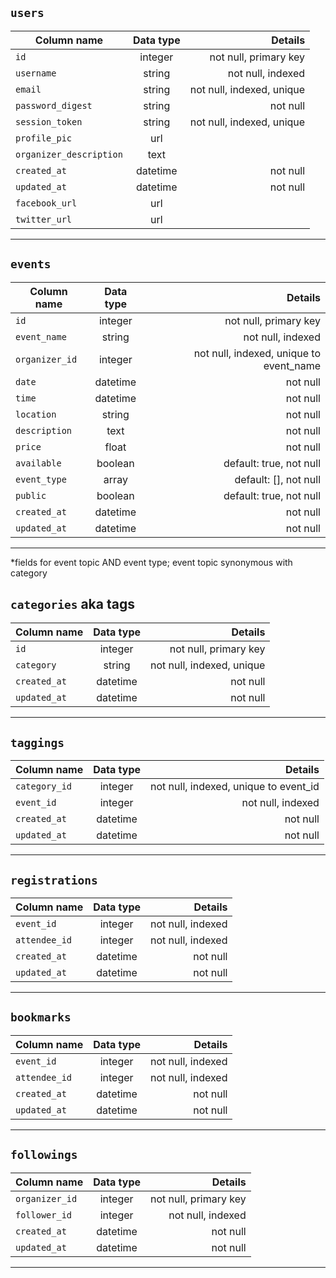 `users`
---
| Column name | Data type | Details |
|-------------|:---------:|--------:|
`id`|integer    | not null, primary key |
`username` | string |not null, indexed
`email` | string | not null, indexed, unique
`password_digest` | string | not null
`session_token` | string | not null, indexed, unique
`profile_pic` | url |
`organizer_description` | text |
`created_at` | datetime | not null
`updated_at` | datetime | not null
`facebook_url`| url | 
`twitter_url`| url |
---
`events`
---
| Column name | Data type | Details |
|-------------|:---------:|--------:|
`id`|integer    | not null, primary key
`event_name`|string|not null, indexed
`organizer_id`|integer|not null, indexed, unique to event_name
`date`|datetime|not null
`time`|datetime|not null
`location`|string|not null
`description`|text|not null
`price`|float|not null
`available`|boolean| default: true, not null
`event_type`|array |default: [], not null
`public` |boolean| default: true, not null
`created_at` | datetime | not null
`updated_at` | datetime | not null
---
*fields for event topic AND event type; event topic synonymous with category

`categories` aka tags
---
| Column name | Data type | Details |
|-------------|:---------:|--------:|
`id`|integer    | not null, primary key
`category`|string|not null, indexed, unique
`created_at` | datetime | not null
`updated_at` | datetime | not null
---
`taggings`
---
| Column name | Data type | Details |
|-------------|:---------:|--------:|
`category_id`|integer|not null, indexed, unique to event_id
`event_id`|integer|not null, indexed
`created_at` | datetime | not null
`updated_at` | datetime | not null
---
`registrations`
---
| Column name | Data type | Details |
|-------------|:---------:|--------:|
`event_id`|integer|not null, indexed
`attendee_id`|integer|not null, indexed
`created_at` | datetime | not null
`updated_at` | datetime | not null
---
`bookmarks`
---
| Column name | Data type | Details |
|-------------|:---------:|--------:|
`event_id`|integer|not null, indexed
`attendee_id`|integer|not null, indexed
`created_at` | datetime | not null
`updated_at` | datetime | not null
---
`followings`
---
| Column name | Data type | Details |
|-------------|:---------:|--------:|
`organizer_id`|integer|not null, primary key
`follower_id`|integer|not null, indexed
`created_at` | datetime | not null
`updated_at` | datetime | not null
---
